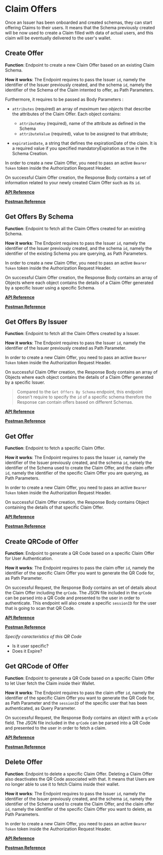 # Claim Offers

Once an Issuer has been onboarded and created schemas, they can start offering Claims to their users. It means that the Schema previously created will be now used to create a Claim filled with data of actual users, and this claim will be eventually delivered to the user's wallet. 

## Create Offer

**Function**: Endpoint to create a new Claim Offer based on an existing Claim Schema.

**How it works**: The Endpoint requires to pass the Issuer `id`, namely the identifier of the Issuer previously created, and the schema `id`, namely the identifier of the Schema of the Claim intented to offer, as Path Parameters. 

Furthermore, it requires to be passed as Body Parameters :

- `attributes` (required) an array of *maximum two objects* that describe the attributes of the Claim Offer.
Each object contains: 
    - `attributeKey` (required), name of the attribute as defined in the Schema
    - `attributeValue` (required), value to be assigned to that attribute;

- `expirationDate`, a string that defines the expirationDate of the claim. It is a required value if you specified mandatoryExpiration as true in the Schema Creation.

In order to create a new Claim Offer, you need to pass an active `Bearer Token` token inside the Authorization Request Header.

On successful Claim Offer creation, the Response Body contains a set of information related to your newly created Claim Offer such as its `id`.

**[API Reference](https://api-staging.polygonid.com/#tag/Onboarding-Orgs/operation/CreateAccountManagement)**

**[Postman Reference](https://web.postman.co/workspace/My-Workspace~ef6b645d-1b41-44d0-80fa-29f8f99bea63/request/19130748-e3215056-5796-42b9-b9cb-bf8a543837a8)**

## Get Offers By Schema 

**Function**: Endpoint to fetch all the Claim Offers created for an existing Schema.

**How it works**: The Endpoint requires to pass the Issuer `id`, namely the identifier of the Issuer previously created, and the schema `id`, namely the identifier of the existing Schema you are querying, as Path Parameters. 

In order to create a new Claim Offer, you need to pass an active `Bearer Token` token inside the Authorization Request Header.

On successful Claim Offer creation, the Response Body contains an array of Objects where each object contains the details of a Claim Offer generated by a specific Issuer using a specific Schema.

**[API Reference](https://api-staging.polygonid.com/#tag/Onboarding-Orgs/operation/CreateAccountManagement)**

**[Postman Reference](https://web.postman.co/workspace/My-Workspace~ef6b645d-1b41-44d0-80fa-29f8f99bea63/request/19130748-e3215056-5796-42b9-b9cb-bf8a543837a8)**

## Get Offers By Issuer 

**Function**: Endpoint to fetch all the Claim Offers created by a Issuer.

**How it works**: The Endpoint requires to pass the Issuer `id`, namely the identifier of the Issuer previously created as Path Parameter. 

In order to create a new Claim Offer, you need to pass an active `Bearer Token` token inside the Authorization Request Header.

On successful Claim Offer creation, the Response Body contains an array of Objects where each object contains the details of a Claim Offer generated by a specific Issuer.

> Compared to the `Get Offers By Schema` endpoint, this endpoint doesn't require to specify the `id` of a specific schema therefore the Response can contain offers based on different Schemas. 

**[API Reference](https://api-staging.polygonid.com/#tag/Onboarding-Orgs/operation/CreateAccountManagement)**

**[Postman Reference](https://web.postman.co/workspace/My-Workspace~ef6b645d-1b41-44d0-80fa-29f8f99bea63/request/19130748-e3215056-5796-42b9-b9cb-bf8a543837a8)**

## Get Offer

**Function**: Endpoint to fetch a specific Claim Offer.

**How it works**: The Endpoint requires to pass the Issuer `id`, namely the identifier of the Issuer previously created, and the schema `id`, namely the identifier of the Schema used to create the Claim Offer, and the claim offer `id`, namely the identifier of the specific Claim Offer you are querying, as Path Parameters.

In order to create a new Claim Offer, you need to pass an active `Bearer Token` token inside the Authorization Request Header.

On successful Claim Offer creation, the Response Body contains Object containing the details of that specific Claim Offer.

**[API Reference](https://api-staging.polygonid.com/#tag/Onboarding-Orgs/operation/CreateAccountManagement)**

**[Postman Reference](https://web.postman.co/workspace/My-Workspace~ef6b645d-1b41-44d0-80fa-29f8f99bea63/request/19130748-e3215056-5796-42b9-b9cb-bf8a543837a8)**

## Create QRCode of Offer

**Function**: Endpoint to generate a QR Code based on a specific Claim Offer for User Authentication.

**How it works**: The Endpoint requires to pass the claim offer `id`, namely the identifier of the specific Claim Offer you want to generate the QR Code for, as Path Parameter.

On successful Request, the Response Body contains an set of details about the Claim Offer including the `qrCode`. The JSON file included in the `qrCode` can be parsed into a QR Code and presented to the user in order to authenticate. This endpoint will also create a specific `sessionID` for the user that is going to scan that QR Code.

**[API Reference](https://api-staging.polygonid.com/#tag/Onboarding-Orgs/operation/CreateAccountManagement)**

**[Postman Reference](https://web.postman.co/workspace/My-Workspace~ef6b645d-1b41-44d0-80fa-29f8f99bea63/request/19130748-e3215056-5796-42b9-b9cb-bf8a543837a8)**

*Specify caracteristics of this QR Code* 
- Is it user specific?
- Does it Expire? 

## Get QRCode of Offer

**Function**: Endpoint to generate a QR Code based on a specific Claim Offer to let User fetch the Claim inside their Wallet.

**How it works**: The Endpoint requires to pass the claim offer `id`, namely the identifier of the specific Claim Offer you want to generate the QR Code for, as Path Parameter and the `sessionID` of the specific user that has been authenticated, as Query Parameter.

On successful Request, the Response Body contains an object with a `qrCode` field. The JSON file included in the `qrCode` can be parsed into a QR Code and presented to the user in order to fetch a claim.

**[API Reference](https://api-staging.polygonid.com/#tag/Onboarding-Orgs/operation/CreateAccountManagement)**

**[Postman Reference](https://web.postman.co/workspace/My-Workspace~ef6b645d-1b41-44d0-80fa-29f8f99bea63/request/19130748-e3215056-5796-42b9-b9cb-bf8a543837a8)**

## Delete Offer

**Function**: Endpoint to delete a specific Claim Offer. Deleting a Claim Offer also deactivates the QR Code associated with that. It means that Users are no longer able to use it to fetch Claims inside their wallet.

**How it works**: The Endpoint requires to pass the Issuer `id`, namely the identifier of the Issuer previously created, and the schema `id`, namely the identifier of the Schema used to create the Claim Offer, and the claim offer `id`, namely the identifier of the specific Claim Offer you want to delete, as Path Parameters.

In order to create a new Claim Offer, you need to pass an active `Bearer Token` token inside the Authorization Request Header.

**[API Reference](https://api-staging.polygonid.com/#tag/Onboarding-Orgs/operation/CreateAccountManagement)**

**[Postman Reference](https://web.postman.co/workspace/My-Workspace~ef6b645d-1b41-44d0-80fa-29f8f99bea63/request/19130748-e3215056-5796-42b9-b9cb-bf8a543837a8)**